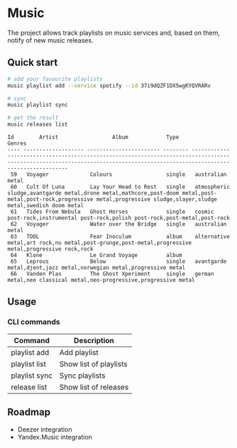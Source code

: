 # Music

The project allows track playlists on music services and, based on them, notify of new music releases.

## Quick start

```bash
# add your favourite playlists
music playlist add --service spotify --id 37i9dQZF1DX5wgKYQVRARv

# sync
music playlist sync

# get the result
music releases list
```

```
Id        Artist                 Album            Type                                                                                     Genres                                                                                   
---- ------------------- ----------------------- -------- ---------------------------------------------------------------------------------------------------------------------------------------------------------------------------
 59   Voyager             Colours                 single   australian metal                                                                                                                                                          
 60   Cult Of Luna        Lay Your Head to Rest   single   atmospheric sludge,avantgarde metal,drone metal,mathcore,post-doom metal,post-metal,post-rock,progressive metal,progressive sludge,slayer,sludge metal,swedish doom metal 
 61   Tides From Nebula   Ghost Horses            single   cosmic post-rock,instrumental post-rock,polish post-rock,post-metal,post-rock                                                                                             
 62   Voyager             Water over the Bridge   single   australian metal                                                                                                                                                          
 63   TOOL                Fear Inoculum           album    alternative metal,art rock,nu metal,post-grunge,post-metal,progressive metal,progressive rock,rock                                                                        
 64   Klone               Le Grand Voyage         album                                                                                                                                                                              
 65   Leprous             Below                   single   avantgarde metal,djent,jazz metal,norwegian metal,progressive metal                                                                                                       
 66   Vanden Plas         The Ghost Xperiment     single   german metal,neo classical metal,neo-progressive,progressive metal
```

## Usage

### CLI commands

| Command        | Description            |
| -------------- | ---------------------- |
| playlist add   | Add playlist           |
| playlist list  | Show list of playlists |
| playlist sync  | Sync playlists         |
| release list   | Show list of releases  |

## Roadmap

- Deezer integration
- Yandex.Music integration
